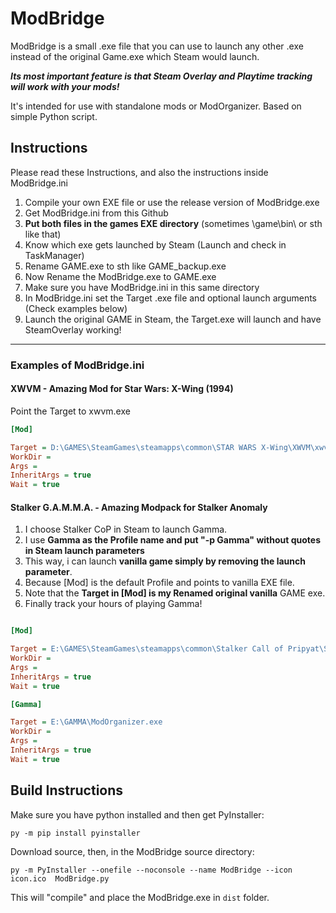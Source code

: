 # ModBridge

ModBridge is a small .exe file that you can use to launch any other .exe instead of the original Game.exe which Steam would launch.

***Its most important feature is that Steam Overlay and Playtime tracking will work with your mods!***

It's intended for use with standalone mods or ModOrganizer. Based on simple Python script.

## Instructions

Please read these Instructions, and also the instructions inside ModBridge.ini

1. Compile your own EXE file or use the release version of ModBridge.exe
2. Get ModBridge.ini from this Github
3. **Put both files in the games EXE directory** (sometimes \game\bin\ or sth like that)
4. Know which exe gets launched by Steam (Launch and check in TaskManager)
5. Rename GAME.exe to sth like GAME_backup.exe
7. Now Rename the ModBridge.exe to GAME.exe
8. Make sure you have ModBridge.ini in this same directory
9. In ModBridge.ini set the Target .exe file and optional launch arguments (Check examples below)
10. Launch the original GAME in Steam, the Target.exe will launch and have SteamOverlay working!
---
### Examples of ModBridge.ini

#### XWVM - Amazing Mod for Star Wars: X-Wing (1994)
Point the Target to xwvm.exe
```ini
[Mod]

Target = D:\GAMES\SteamGames\steamapps\common\STAR WARS X-Wing\XWVM\xwvm.exe
WorkDir = 
Args = 
InheritArgs = true
Wait = true
```
#### Stalker G.A.M.M.A. - Amazing Modpack for Stalker Anomaly
1. I choose Stalker CoP in Steam to launch Gamma.  
2. I use **Gamma as the Profile name and put "-p Gamma" without quotes in Steam launch parameters**
3. This way, i can launch **vanilla game simply by removing the launch parameter**.
4. Because [Mod] is the default Profile and points to vanilla EXE file.
5. Note that the **Target in [Mod] is my Renamed original vanilla** GAME exe.
7. Finally track your hours of playing Gamma!

```ini

[Mod]

Target = E:\GAMES\SteamGames\steamapps\common\Stalker Call of Pripyat\Stalkerr-COP_backup.exe
WorkDir = 
Args = 
InheritArgs = true
Wait = true

[Gamma]

Target = E:\GAMMA\ModOrganizer.exe
WorkDir = 
Args = 
InheritArgs = true
Wait = true
```
## Build Instructions
Make sure you have python installed and then get PyInstaller:
```
py -m pip install pyinstaller
```
Download source, then, in the ModBridge source directory:
```
py -m PyInstaller --onefile --noconsole --name ModBridge --icon icon.ico  ModBridge.py
```
This will "compile" and place the ModBridge.exe in ```dist``` folder.
